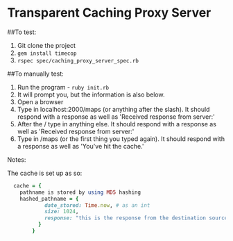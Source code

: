 # Transparent Caching Proxy Server

##To test:

1. Git clone the project
2. ```gem install timecop```
3. ```rspec spec/caching_proxy_server_spec.rb```

##To manually test:

1. Run the program - ```ruby init.rb```
2. It will prompt you, but the information is also below.
3. Open a browser
4. Type in localhost:2000/maps (or anything after the slash). It should respond with a response as well as 'Received response from server:'
5. After the / type in anything else. It should respond with a response as well as 'Received response from server:'
6. Type in /maps (or the first thing you typed again). It should respond with a response as well as 'You've hit the cache.'

Notes:

The cache is set up as so:

```ruby
  cache = {
    pathname is stored by using MD5 hashing
    hashed_pathname = {
            date_stored: Time.now, # as an int
            size: 1024,
            response: "this is the response from the destination source"
          }
        }
```
